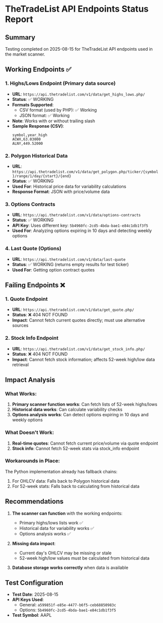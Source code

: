 # TheTradeList API Endpoints Status Report

## Summary
Testing completed on 2025-08-15 for TheTradeList API endpoints used in the market scanner.

## Working Endpoints ✅

### 1. **Highs/Lows Endpoint** (Primary data source)
- **URL**: `https://api.thetradelist.com/v1/data/get_highs_lows.php/`
- **Status**: ✅ WORKING
- **Formats Supported**: 
  - CSV format (used by PHP): ✅ Working
  - JSON format: ✅ Working
- **Note**: Works with or without trailing slash
- **Sample Response (CSV)**:
  ```csv
  symbol,year_high
  ACWX,63.03000
  ALNY,449.52000
  ```

### 2. **Polygon Historical Data**
- **URL**: `https://api.thetradelist.com/v1/data/get_polygon.php/ticker/{symbol}/range/1/day/{start}/{end}`
- **Status**: ✅ WORKING
- **Used For**: Historical price data for variability calculations
- **Response Format**: JSON with price/volume data

### 3. **Options Contracts**
- **URL**: `https://api.thetradelist.com/v1/data/options-contracts`
- **Status**: ✅ WORKING
- **API Key**: Uses different key: `5b4960fc-2cd5-4bda-bae1-e84c1db1f3f5`
- **Used For**: Analyzing options expiring in 10 days and detecting weekly options

### 4. **Last Quote (Options)**
- **URL**: `https://api.thetradelist.com/v1/data/last-quote`
- **Status**: ✅ WORKING (returns empty results for test ticker)
- **Used For**: Getting option contract quotes

## Failing Endpoints ❌

### 1. **Quote Endpoint**
- **URL**: `https://api.thetradelist.com/v1/data/get_quote.php/`
- **Status**: ❌ 404 NOT FOUND
- **Impact**: Cannot fetch current quotes directly; must use alternative sources

### 2. **Stock Info Endpoint**
- **URL**: `https://api.thetradelist.com/v1/data/get_stock_info.php/`
- **Status**: ❌ 404 NOT FOUND
- **Impact**: Cannot fetch stock information; affects 52-week high/low data retrieval

## Impact Analysis

### What Works:
1. **Primary scanner function works**: Can fetch lists of 52-week highs/lows
2. **Historical data works**: Can calculate variability checks
3. **Options analysis works**: Can detect options expiring in 10 days and weekly options

### What Doesn't Work:
1. **Real-time quotes**: Cannot fetch current price/volume via quote endpoint
2. **Stock info**: Cannot fetch 52-week stats via stock_info endpoint

### Workarounds in Place:
The Python implementation already has fallback chains:
1. For OHLCV data: Falls back to Polygon historical data
2. For 52-week stats: Falls back to calculating from historical data

## Recommendations

1. **The scanner can function** with the working endpoints:
   - Primary highs/lows lists work ✅
   - Historical data for variability works ✅
   - Options analysis works ✅

2. **Missing data impact**:
   - Current day's OHLCV may be missing or stale
   - 52-week high/low values must be calculated from historical data

3. **Database storage works correctly** when data is available

## Test Configuration
- **Test Date**: 2025-08-15
- **API Keys Used**:
  - General: `a599851f-e85e-4477-b6f5-ceb68850983c`
  - Options: `5b4960fc-2cd5-4bda-bae1-e84c1db1f3f5`
- **Test Symbol**: AAPL